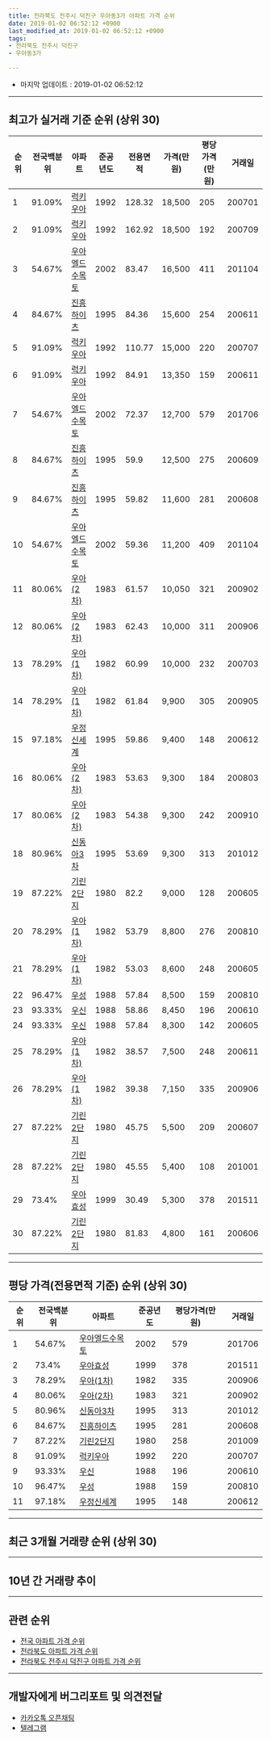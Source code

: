 ```yaml
---
title: 전라북도 전주시 덕진구 우아동3가 아파트 가격 순위
date: 2019-01-02 06:52:12 +0900
last_modified_at: 2019-01-02 06:52:12 +0900
tags:
- 전라북도 전주시 덕진구
- 우아동3가

---
```


* 마지막 업데이트 : 2019-01-02 06:52:12

---

## 최고가 실거래 기준 순위 (상위 30)


|순위|전국백분위|아파트|준공년도|전용면적|가격(만원)|평당가격(만원)|거래일|
|---|---|---|---|---|---|---|---|
|1|91.09%|[럭키우아](https://search.naver.com/search.naver?query=%EC%A0%84%EB%9D%BC%EB%B6%81%EB%8F%84+%EC%A0%84%EC%A3%BC%EC%8B%9C+%EB%8D%95%EC%A7%84%EA%B5%AC+%EC%9A%B0%EC%95%84%EB%8F%993%EA%B0%80+%EB%9F%AD%ED%82%A4%EC%9A%B0%EC%95%84)|1992|128.32|18,500|205|200701|
|2|91.09%|[럭키우아](https://search.naver.com/search.naver?query=%EC%A0%84%EB%9D%BC%EB%B6%81%EB%8F%84+%EC%A0%84%EC%A3%BC%EC%8B%9C+%EB%8D%95%EC%A7%84%EA%B5%AC+%EC%9A%B0%EC%95%84%EB%8F%993%EA%B0%80+%EB%9F%AD%ED%82%A4%EC%9A%B0%EC%95%84)|1992|162.92|18,500|192|200709|
|3|54.67%|[우아엘드수목토](https://search.naver.com/search.naver?query=%EC%A0%84%EB%9D%BC%EB%B6%81%EB%8F%84+%EC%A0%84%EC%A3%BC%EC%8B%9C+%EB%8D%95%EC%A7%84%EA%B5%AC+%EC%9A%B0%EC%95%84%EB%8F%993%EA%B0%80+%EC%9A%B0%EC%95%84%EC%97%98%EB%93%9C%EC%88%98%EB%AA%A9%ED%86%A0)|2002|83.47|16,500|411|201104|
|4|84.67%|[진흥하이츠](https://search.naver.com/search.naver?query=%EC%A0%84%EB%9D%BC%EB%B6%81%EB%8F%84+%EC%A0%84%EC%A3%BC%EC%8B%9C+%EB%8D%95%EC%A7%84%EA%B5%AC+%EC%9A%B0%EC%95%84%EB%8F%993%EA%B0%80+%EC%A7%84%ED%9D%A5%ED%95%98%EC%9D%B4%EC%B8%A0)|1995|84.36|15,600|254|200611|
|5|91.09%|[럭키우아](https://search.naver.com/search.naver?query=%EC%A0%84%EB%9D%BC%EB%B6%81%EB%8F%84+%EC%A0%84%EC%A3%BC%EC%8B%9C+%EB%8D%95%EC%A7%84%EA%B5%AC+%EC%9A%B0%EC%95%84%EB%8F%993%EA%B0%80+%EB%9F%AD%ED%82%A4%EC%9A%B0%EC%95%84)|1992|110.77|15,000|220|200707|
|6|91.09%|[럭키우아](https://search.naver.com/search.naver?query=%EC%A0%84%EB%9D%BC%EB%B6%81%EB%8F%84+%EC%A0%84%EC%A3%BC%EC%8B%9C+%EB%8D%95%EC%A7%84%EA%B5%AC+%EC%9A%B0%EC%95%84%EB%8F%993%EA%B0%80+%EB%9F%AD%ED%82%A4%EC%9A%B0%EC%95%84)|1992|84.91|13,350|159|200611|
|7|54.67%|[우아엘드수목토](https://search.naver.com/search.naver?query=%EC%A0%84%EB%9D%BC%EB%B6%81%EB%8F%84+%EC%A0%84%EC%A3%BC%EC%8B%9C+%EB%8D%95%EC%A7%84%EA%B5%AC+%EC%9A%B0%EC%95%84%EB%8F%993%EA%B0%80+%EC%9A%B0%EC%95%84%EC%97%98%EB%93%9C%EC%88%98%EB%AA%A9%ED%86%A0)|2002|72.37|12,700|579|201706|
|8|84.67%|[진흥하이츠](https://search.naver.com/search.naver?query=%EC%A0%84%EB%9D%BC%EB%B6%81%EB%8F%84+%EC%A0%84%EC%A3%BC%EC%8B%9C+%EB%8D%95%EC%A7%84%EA%B5%AC+%EC%9A%B0%EC%95%84%EB%8F%993%EA%B0%80+%EC%A7%84%ED%9D%A5%ED%95%98%EC%9D%B4%EC%B8%A0)|1995|59.9|12,500|275|200609|
|9|84.67%|[진흥하이츠](https://search.naver.com/search.naver?query=%EC%A0%84%EB%9D%BC%EB%B6%81%EB%8F%84+%EC%A0%84%EC%A3%BC%EC%8B%9C+%EB%8D%95%EC%A7%84%EA%B5%AC+%EC%9A%B0%EC%95%84%EB%8F%993%EA%B0%80+%EC%A7%84%ED%9D%A5%ED%95%98%EC%9D%B4%EC%B8%A0)|1995|59.82|11,600|281|200608|
|10|54.67%|[우아엘드수목토](https://search.naver.com/search.naver?query=%EC%A0%84%EB%9D%BC%EB%B6%81%EB%8F%84+%EC%A0%84%EC%A3%BC%EC%8B%9C+%EB%8D%95%EC%A7%84%EA%B5%AC+%EC%9A%B0%EC%95%84%EB%8F%993%EA%B0%80+%EC%9A%B0%EC%95%84%EC%97%98%EB%93%9C%EC%88%98%EB%AA%A9%ED%86%A0)|2002|59.36|11,200|409|201104|
|11|80.06%|[우아(2차)](https://search.naver.com/search.naver?query=%EC%A0%84%EB%9D%BC%EB%B6%81%EB%8F%84+%EC%A0%84%EC%A3%BC%EC%8B%9C+%EB%8D%95%EC%A7%84%EA%B5%AC+%EC%9A%B0%EC%95%84%EB%8F%993%EA%B0%80+%EC%9A%B0%EC%95%84%282%EC%B0%A8%29)|1983|61.57|10,050|321|200902|
|12|80.06%|[우아(2차)](https://search.naver.com/search.naver?query=%EC%A0%84%EB%9D%BC%EB%B6%81%EB%8F%84+%EC%A0%84%EC%A3%BC%EC%8B%9C+%EB%8D%95%EC%A7%84%EA%B5%AC+%EC%9A%B0%EC%95%84%EB%8F%993%EA%B0%80+%EC%9A%B0%EC%95%84%282%EC%B0%A8%29)|1983|62.43|10,000|311|200906|
|13|78.29%|[우아(1차)](https://search.naver.com/search.naver?query=%EC%A0%84%EB%9D%BC%EB%B6%81%EB%8F%84+%EC%A0%84%EC%A3%BC%EC%8B%9C+%EB%8D%95%EC%A7%84%EA%B5%AC+%EC%9A%B0%EC%95%84%EB%8F%993%EA%B0%80+%EC%9A%B0%EC%95%84%281%EC%B0%A8%29)|1982|60.99|10,000|232|200703|
|14|78.29%|[우아(1차)](https://search.naver.com/search.naver?query=%EC%A0%84%EB%9D%BC%EB%B6%81%EB%8F%84+%EC%A0%84%EC%A3%BC%EC%8B%9C+%EB%8D%95%EC%A7%84%EA%B5%AC+%EC%9A%B0%EC%95%84%EB%8F%993%EA%B0%80+%EC%9A%B0%EC%95%84%281%EC%B0%A8%29)|1982|61.84|9,900|305|200905|
|15|97.18%|[우정신세계](https://search.naver.com/search.naver?query=%EC%A0%84%EB%9D%BC%EB%B6%81%EB%8F%84+%EC%A0%84%EC%A3%BC%EC%8B%9C+%EB%8D%95%EC%A7%84%EA%B5%AC+%EC%9A%B0%EC%95%84%EB%8F%993%EA%B0%80+%EC%9A%B0%EC%A0%95%EC%8B%A0%EC%84%B8%EA%B3%84)|1995|59.86|9,400|148|200612|
|16|80.06%|[우아(2차)](https://search.naver.com/search.naver?query=%EC%A0%84%EB%9D%BC%EB%B6%81%EB%8F%84+%EC%A0%84%EC%A3%BC%EC%8B%9C+%EB%8D%95%EC%A7%84%EA%B5%AC+%EC%9A%B0%EC%95%84%EB%8F%993%EA%B0%80+%EC%9A%B0%EC%95%84%282%EC%B0%A8%29)|1983|53.63|9,300|184|200803|
|17|80.06%|[우아(2차)](https://search.naver.com/search.naver?query=%EC%A0%84%EB%9D%BC%EB%B6%81%EB%8F%84+%EC%A0%84%EC%A3%BC%EC%8B%9C+%EB%8D%95%EC%A7%84%EA%B5%AC+%EC%9A%B0%EC%95%84%EB%8F%993%EA%B0%80+%EC%9A%B0%EC%95%84%282%EC%B0%A8%29)|1983|54.38|9,300|242|200910|
|18|80.96%|[신동아3차](https://search.naver.com/search.naver?query=%EC%A0%84%EB%9D%BC%EB%B6%81%EB%8F%84+%EC%A0%84%EC%A3%BC%EC%8B%9C+%EB%8D%95%EC%A7%84%EA%B5%AC+%EC%9A%B0%EC%95%84%EB%8F%993%EA%B0%80+%EC%8B%A0%EB%8F%99%EC%95%843%EC%B0%A8)|1995|53.69|9,300|313|201012|
|19|87.22%|[기린2단지](https://search.naver.com/search.naver?query=%EC%A0%84%EB%9D%BC%EB%B6%81%EB%8F%84+%EC%A0%84%EC%A3%BC%EC%8B%9C+%EB%8D%95%EC%A7%84%EA%B5%AC+%EC%9A%B0%EC%95%84%EB%8F%993%EA%B0%80+%EA%B8%B0%EB%A6%B02%EB%8B%A8%EC%A7%80)|1980|82.2|9,000|128|200605|
|20|78.29%|[우아(1차)](https://search.naver.com/search.naver?query=%EC%A0%84%EB%9D%BC%EB%B6%81%EB%8F%84+%EC%A0%84%EC%A3%BC%EC%8B%9C+%EB%8D%95%EC%A7%84%EA%B5%AC+%EC%9A%B0%EC%95%84%EB%8F%993%EA%B0%80+%EC%9A%B0%EC%95%84%281%EC%B0%A8%29)|1982|53.79|8,800|276|200810|
|21|78.29%|[우아(1차)](https://search.naver.com/search.naver?query=%EC%A0%84%EB%9D%BC%EB%B6%81%EB%8F%84+%EC%A0%84%EC%A3%BC%EC%8B%9C+%EB%8D%95%EC%A7%84%EA%B5%AC+%EC%9A%B0%EC%95%84%EB%8F%993%EA%B0%80+%EC%9A%B0%EC%95%84%281%EC%B0%A8%29)|1982|53.03|8,600|248|200605|
|22|96.47%|[우성](https://search.naver.com/search.naver?query=%EC%A0%84%EB%9D%BC%EB%B6%81%EB%8F%84+%EC%A0%84%EC%A3%BC%EC%8B%9C+%EB%8D%95%EC%A7%84%EA%B5%AC+%EC%9A%B0%EC%95%84%EB%8F%993%EA%B0%80+%EC%9A%B0%EC%84%B1)|1988|57.84|8,500|159|200810|
|23|93.33%|[우신](https://search.naver.com/search.naver?query=%EC%A0%84%EB%9D%BC%EB%B6%81%EB%8F%84+%EC%A0%84%EC%A3%BC%EC%8B%9C+%EB%8D%95%EC%A7%84%EA%B5%AC+%EC%9A%B0%EC%95%84%EB%8F%993%EA%B0%80+%EC%9A%B0%EC%8B%A0)|1988|58.86|8,450|196|200610|
|24|93.33%|[우신](https://search.naver.com/search.naver?query=%EC%A0%84%EB%9D%BC%EB%B6%81%EB%8F%84+%EC%A0%84%EC%A3%BC%EC%8B%9C+%EB%8D%95%EC%A7%84%EA%B5%AC+%EC%9A%B0%EC%95%84%EB%8F%993%EA%B0%80+%EC%9A%B0%EC%8B%A0)|1988|57.84|8,300|142|200605|
|25|78.29%|[우아(1차)](https://search.naver.com/search.naver?query=%EC%A0%84%EB%9D%BC%EB%B6%81%EB%8F%84+%EC%A0%84%EC%A3%BC%EC%8B%9C+%EB%8D%95%EC%A7%84%EA%B5%AC+%EC%9A%B0%EC%95%84%EB%8F%993%EA%B0%80+%EC%9A%B0%EC%95%84%281%EC%B0%A8%29)|1982|38.57|7,500|248|200611|
|26|78.29%|[우아(1차)](https://search.naver.com/search.naver?query=%EC%A0%84%EB%9D%BC%EB%B6%81%EB%8F%84+%EC%A0%84%EC%A3%BC%EC%8B%9C+%EB%8D%95%EC%A7%84%EA%B5%AC+%EC%9A%B0%EC%95%84%EB%8F%993%EA%B0%80+%EC%9A%B0%EC%95%84%281%EC%B0%A8%29)|1982|39.38|7,150|335|200906|
|27|87.22%|[기린2단지](https://search.naver.com/search.naver?query=%EC%A0%84%EB%9D%BC%EB%B6%81%EB%8F%84+%EC%A0%84%EC%A3%BC%EC%8B%9C+%EB%8D%95%EC%A7%84%EA%B5%AC+%EC%9A%B0%EC%95%84%EB%8F%993%EA%B0%80+%EA%B8%B0%EB%A6%B02%EB%8B%A8%EC%A7%80)|1980|45.75|5,500|209|200607|
|28|87.22%|[기린2단지](https://search.naver.com/search.naver?query=%EC%A0%84%EB%9D%BC%EB%B6%81%EB%8F%84+%EC%A0%84%EC%A3%BC%EC%8B%9C+%EB%8D%95%EC%A7%84%EA%B5%AC+%EC%9A%B0%EC%95%84%EB%8F%993%EA%B0%80+%EA%B8%B0%EB%A6%B02%EB%8B%A8%EC%A7%80)|1980|45.55|5,400|108|201001|
|29|73.4%|[우아효성](https://search.naver.com/search.naver?query=%EC%A0%84%EB%9D%BC%EB%B6%81%EB%8F%84+%EC%A0%84%EC%A3%BC%EC%8B%9C+%EB%8D%95%EC%A7%84%EA%B5%AC+%EC%9A%B0%EC%95%84%EB%8F%993%EA%B0%80+%EC%9A%B0%EC%95%84%ED%9A%A8%EC%84%B1)|1999|30.49|5,300|378|201511|
|30|87.22%|[기린2단지](https://search.naver.com/search.naver?query=%EC%A0%84%EB%9D%BC%EB%B6%81%EB%8F%84+%EC%A0%84%EC%A3%BC%EC%8B%9C+%EB%8D%95%EC%A7%84%EA%B5%AC+%EC%9A%B0%EC%95%84%EB%8F%993%EA%B0%80+%EA%B8%B0%EB%A6%B02%EB%8B%A8%EC%A7%80)|1980|81.83|4,800|161|200606|


---

## 평당 가격(전용면적 기준) 순위 (상위 30)


|순위|전국백분위|아파트|준공년도|평당가격(만원)|거래일|
|---|---|---|---|---|---|
|1|54.67%|[우아엘드수목토](https://search.naver.com/search.naver?query=%EC%A0%84%EB%9D%BC%EB%B6%81%EB%8F%84+%EC%A0%84%EC%A3%BC%EC%8B%9C+%EB%8D%95%EC%A7%84%EA%B5%AC+%EC%9A%B0%EC%95%84%EB%8F%993%EA%B0%80+%EC%9A%B0%EC%95%84%EC%97%98%EB%93%9C%EC%88%98%EB%AA%A9%ED%86%A0)|2002|579|201706|
|2|73.4%|[우아효성](https://search.naver.com/search.naver?query=%EC%A0%84%EB%9D%BC%EB%B6%81%EB%8F%84+%EC%A0%84%EC%A3%BC%EC%8B%9C+%EB%8D%95%EC%A7%84%EA%B5%AC+%EC%9A%B0%EC%95%84%EB%8F%993%EA%B0%80+%EC%9A%B0%EC%95%84%ED%9A%A8%EC%84%B1)|1999|378|201511|
|3|78.29%|[우아(1차)](https://search.naver.com/search.naver?query=%EC%A0%84%EB%9D%BC%EB%B6%81%EB%8F%84+%EC%A0%84%EC%A3%BC%EC%8B%9C+%EB%8D%95%EC%A7%84%EA%B5%AC+%EC%9A%B0%EC%95%84%EB%8F%993%EA%B0%80+%EC%9A%B0%EC%95%84%281%EC%B0%A8%29)|1982|335|200906|
|4|80.06%|[우아(2차)](https://search.naver.com/search.naver?query=%EC%A0%84%EB%9D%BC%EB%B6%81%EB%8F%84+%EC%A0%84%EC%A3%BC%EC%8B%9C+%EB%8D%95%EC%A7%84%EA%B5%AC+%EC%9A%B0%EC%95%84%EB%8F%993%EA%B0%80+%EC%9A%B0%EC%95%84%282%EC%B0%A8%29)|1983|321|200902|
|5|80.96%|[신동아3차](https://search.naver.com/search.naver?query=%EC%A0%84%EB%9D%BC%EB%B6%81%EB%8F%84+%EC%A0%84%EC%A3%BC%EC%8B%9C+%EB%8D%95%EC%A7%84%EA%B5%AC+%EC%9A%B0%EC%95%84%EB%8F%993%EA%B0%80+%EC%8B%A0%EB%8F%99%EC%95%843%EC%B0%A8)|1995|313|201012|
|6|84.67%|[진흥하이츠](https://search.naver.com/search.naver?query=%EC%A0%84%EB%9D%BC%EB%B6%81%EB%8F%84+%EC%A0%84%EC%A3%BC%EC%8B%9C+%EB%8D%95%EC%A7%84%EA%B5%AC+%EC%9A%B0%EC%95%84%EB%8F%993%EA%B0%80+%EC%A7%84%ED%9D%A5%ED%95%98%EC%9D%B4%EC%B8%A0)|1995|281|200608|
|7|87.22%|[기린2단지](https://search.naver.com/search.naver?query=%EC%A0%84%EB%9D%BC%EB%B6%81%EB%8F%84+%EC%A0%84%EC%A3%BC%EC%8B%9C+%EB%8D%95%EC%A7%84%EA%B5%AC+%EC%9A%B0%EC%95%84%EB%8F%993%EA%B0%80+%EA%B8%B0%EB%A6%B02%EB%8B%A8%EC%A7%80)|1980|258|201009|
|8|91.09%|[럭키우아](https://search.naver.com/search.naver?query=%EC%A0%84%EB%9D%BC%EB%B6%81%EB%8F%84+%EC%A0%84%EC%A3%BC%EC%8B%9C+%EB%8D%95%EC%A7%84%EA%B5%AC+%EC%9A%B0%EC%95%84%EB%8F%993%EA%B0%80+%EB%9F%AD%ED%82%A4%EC%9A%B0%EC%95%84)|1992|220|200707|
|9|93.33%|[우신](https://search.naver.com/search.naver?query=%EC%A0%84%EB%9D%BC%EB%B6%81%EB%8F%84+%EC%A0%84%EC%A3%BC%EC%8B%9C+%EB%8D%95%EC%A7%84%EA%B5%AC+%EC%9A%B0%EC%95%84%EB%8F%993%EA%B0%80+%EC%9A%B0%EC%8B%A0)|1988|196|200610|
|10|96.47%|[우성](https://search.naver.com/search.naver?query=%EC%A0%84%EB%9D%BC%EB%B6%81%EB%8F%84+%EC%A0%84%EC%A3%BC%EC%8B%9C+%EB%8D%95%EC%A7%84%EA%B5%AC+%EC%9A%B0%EC%95%84%EB%8F%993%EA%B0%80+%EC%9A%B0%EC%84%B1)|1988|159|200810|
|11|97.18%|[우정신세계](https://search.naver.com/search.naver?query=%EC%A0%84%EB%9D%BC%EB%B6%81%EB%8F%84+%EC%A0%84%EC%A3%BC%EC%8B%9C+%EB%8D%95%EC%A7%84%EA%B5%AC+%EC%9A%B0%EC%95%84%EB%8F%993%EA%B0%80+%EC%9A%B0%EC%A0%95%EC%8B%A0%EC%84%B8%EA%B3%84)|1995|148|200612|


---

## 최근 3개월 거래량 순위 (상위 30)


<div style="width:100%;">
    <canvas id="deal_count_ranking" height="250"></canvas>
</div>


<script>
new Chart(document.getElementById("deal_count_ranking"), {
    type: 'horizontalBar',
    data: {
        labels: ['우정신세계', '진흥하이츠', '럭키우아', '우아(1차)', '우아효성'],
        datasets: [{
            label: '실거래 수',
            data: [7, 3, 3, 2, 1],
            borderColor: "rgba(255, 0, 128, 1)",
            backgroundColor: "rgba(255, 0, 128, 0.5)",
            fill: false,
        }]
    },
    options: {
        responsive: true,
        title: {
            display: true,
            text: '최근 3개월 거래량 순위'
        },
        tooltips: {
            mode: 'index',
            intersect: false,
            callbacks: {
                title: function(tooltipItems, data) {
                    return "실거래 수:";
                },
                label: function(tooltipItem, data) {
                    return data.labels[tooltipItem.index] + ": " + tooltipItem.xLabel;
                }
            }
        },
        hover: {
            mode: 'nearest',
            intersect: true
        },
        scales: {
            xAxes: [{
                display: true,
                scaleLabel: {
                    display: true,
                    labelString: '실거래 수'
                },
                ticks: {
                    suggestedMin: 0,
                }
            }],
            yAxes: [{
                display: true,
                ticks: {
                    autoSkip: false,
                    callback: function(value, index, values) {
                        if (value.length > 15)
                            return value.substr(0, 13) + "...";
                        else
                            return value;
                    }
                },
                scaleLabel: {
                    display: false,
                }
            }]
        }
    }
});

</script>


---

## 10년 간 거래량 추이


<div style="width:100%;">
    <canvas id="deal_progress" height="250"></canvas>
</div>

<script>
new Chart(document.getElementById("deal_progress"), {
    type: 'line',
    data: {
        labels: ['200901','200902','200903','200904','200905','200906','200907','200908','200909','200910','200911','200912','201001','201002','201003','201004','201005','201006','201007','201008','201009','201010','201011','201012','201101','201102','201103','201104','201105','201106','201107','201108','201109','201110','201111','201112','201201','201202','201203','201204','201205','201206','201207','201208','201209','201210','201211','201212','201301','201302','201303','201304','201305','201306','201307','201308','201309','201310','201311','201312','201401','201402','201403','201404','201405','201406','201407','201408','201409','201410','201411','201412','201501','201502','201503','201504','201505','201506','201507','201508','201509','201510','201511','201512','201601','201602','201603','201604','201605','201606','201607','201608','201609','201610','201611','201612','201701','201702','201703','201704','201705','201706','201707','201708','201709','201710','201711','201712','201801','201802','201803','201804','201805','201806','201807','201808','201809','201810','201811','201812','201901'],
        datasets: [{
            label: '실거래 수',
            pointRadius: 1,
            data: [8, 33, 25, 26, 61, 26, 26, 18, 63, 34, 32, 27, 27, 22, 31, 37, 54, 29, 43, 16, 24, 27, 26, 17, 25, 34, 33, 40, 29, 23, 26, 21, 30, 22, 18, 17, 14, 22, 16, 19, 15, 11, 9, 8, 7, 24, 11, 23, 12, 14, 20, 19, 27, 29, 17, 9, 19, 13, 17, 17, 18, 17, 30, 13, 30, 33, 26, 22, 30, 34, 24, 17, 19, 28, 30, 38, 30, 31, 36, 28, 38, 32, 22, 9, 16, 18, 22, 27, 25, 15, 24, 29, 14, 27, 10, 11, 11, 28, 33, 16, 22, 17, 16, 17, 18, 17, 10, 11, 22, 20, 18, 21, 16, 29, 15, 15, 7, 9, 11, 5, 0],
            borderColor: "rgba(255, 201, 14, 1)",
            backgroundColor: "rgba(255, 201, 14, 0.5)",
            fill: true,
        }]
    },
    options: {
        responsive: true,
        title: {
            display: true,
            text: '10년간 거래량 추이'
        },
        tooltips: {
            mode: 'index',
            intersect: false,
        },
        hover: {
            mode: 'nearest',
            intersect: true
        },
        scales: {
            xAxes: [{
                display: true,
                scaleLabel: {
                    display: true,
                    labelString: '년/월'
                }
            }],
            yAxes: [{
                display: true,
                ticks: {
                    suggestedMin: 0,
                },
                scaleLabel: {
                    display: true,
                    labelString: '실거래 수'
                }
            }]
        }
    }
});

</script>


---

## 관련 순위

- [전국 아파트 가격 순위](https://inasie.github.io/apt-ranking/전국)
- [전라북도 아파트 가격 순위](https://inasie.github.io/apt-ranking/전라북도)
- [전라북도 전주시 덕진구 아파트 가격 순위](https://inasie.github.io/apt-ranking/전라북도-전주시-덕진구)


---

## 개발자에게 버그리포트 및 의견전달

- [카카오톡 오픈채팅](https://open.kakao.com/o/gLJUAP4)
- [텔레그램](https://t.me/inasie)

